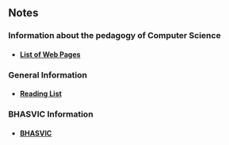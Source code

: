 ## Notes

### Information about the pedagogy of Computer Science

* #### [List of Web Pages](WebSites.md)

### General Information

* #### [Reading List](Bookers.md)

### BHASVIC Information

* #### [BHASVIC](BHASVIC.md)

